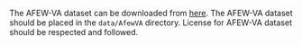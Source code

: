 The AFEW-VA dataset can be downloaded from [here](https://ibug.doc.ic.ac.uk/resources/afew-va-database/). The AFEW-VA
dataset should be placed in the `data/AfewVA` directory. License for AFEW-VA dataset should be respected and followed.